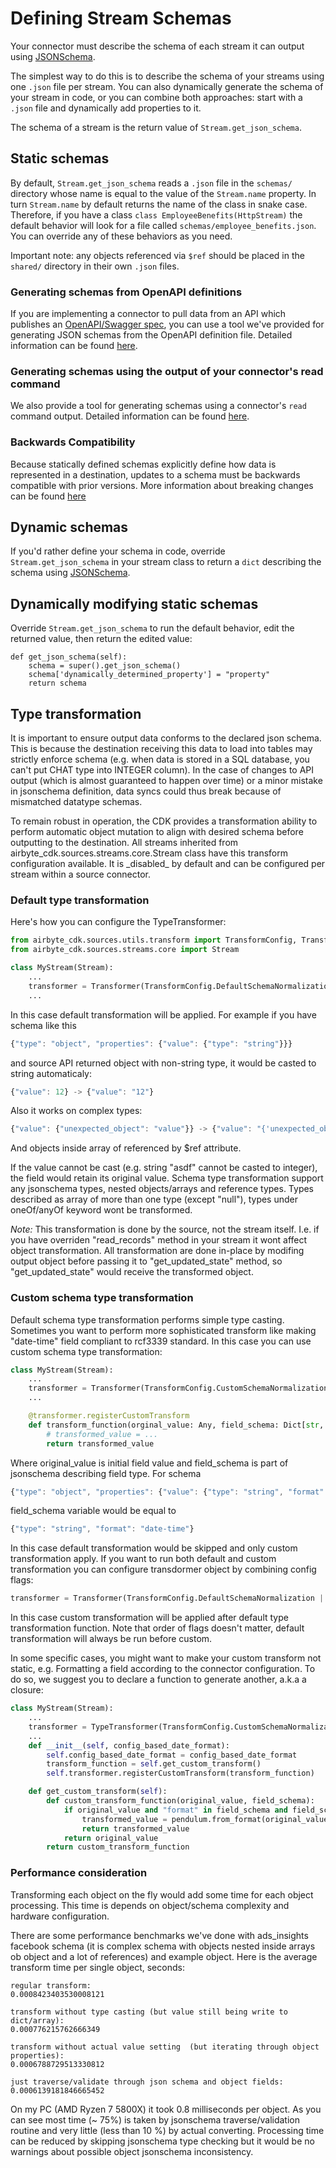 # Defining Stream Schemas

Your connector must describe the schema of each stream it can output using [JSONSchema](https://json-schema.org).

The simplest way to do this is to describe the schema of your streams using one `.json` file per stream. You can also dynamically generate the schema of your stream in code, or you can combine both approaches: start with a `.json` file and dynamically add properties to it.

The schema of a stream is the return value of `Stream.get_json_schema`.

## Static schemas

By default, `Stream.get_json_schema` reads a `.json` file in the `schemas/` directory whose name is equal to the value of the `Stream.name` property. In turn `Stream.name` by default returns the name of the class in snake case. Therefore, if you have a class `class EmployeeBenefits(HttpStream)` the default behavior will look for a file called `schemas/employee_benefits.json`. You can override any of these behaviors as you need.

Important note: any objects referenced via `$ref` should be placed in the `shared/` directory in their own `.json` files.

### Generating schemas from OpenAPI definitions

If you are implementing a connector to pull data from an API which publishes an [OpenAPI/Swagger spec](https://swagger.io/specification/), you can use a tool we've provided for generating JSON schemas from the OpenAPI definition file. Detailed information can be found [here](https://github.com/airbytehq/airbyte/tree/master/tools/openapi2jsonschema/).

### Generating schemas using the output of your connector's read command 

We also provide a tool for generating schemas using a connector's `read` command output. Detailed information can be found [here](https://github.com/airbytehq/airbyte/tree/master/tools/schema_generator/).

### Backwards Compatibility

Because statically defined schemas explicitly define how data is represented in a destination, updates to a schema must be backwards compatible with prior versions. More information about breaking changes can be found [here](../best-practices.md#schema-breaking-changes)

## Dynamic schemas

If you'd rather define your schema in code, override `Stream.get_json_schema` in your stream class to return a `dict` describing the schema using [JSONSchema](https://json-schema.org).

## Dynamically modifying static schemas

Override `Stream.get_json_schema` to run the default behavior, edit the returned value, then return the edited value:

```text
def get_json_schema(self):
    schema = super().get_json_schema()
    schema['dynamically_determined_property'] = "property"
    return schema
```

## Type transformation

It is important to ensure output data conforms to the declared json schema. This is because the destination receiving this data to load into tables may strictly enforce schema \(e.g. when data is stored in a SQL database, you can't put CHAT type into INTEGER column\). In the case of changes to API output \(which is almost guaranteed to happen over time\) or a minor mistake in jsonschema definition, data syncs could thus break because of mismatched datatype schemas.

To remain robust in operation, the CDK provides a transformation ability to perform automatic object mutation to align with desired schema before outputting to the destination. All streams inherited from airbyte_cdk.sources.streams.core.Stream class have this transform configuration available. It is \_disabled_ by default and can be configured per stream within a source connector.

### Default type transformation

Here's how you can configure the TypeTransformer:

```python
from airbyte_cdk.sources.utils.transform import TransformConfig, Transformer
from airbyte_cdk.sources.streams.core import Stream

class MyStream(Stream):
    ...
    transformer = Transformer(TransformConfig.DefaultSchemaNormalization)
    ...
```

In this case default transformation will be applied. For example if you have schema like this

```javascript
{"type": "object", "properties": {"value": {"type": "string"}}}
```

and source API returned object with non-string type, it would be casted to string automaticaly:

```javascript
{"value": 12} -> {"value": "12"}
```

Also it works on complex types:

```javascript
{"value": {"unexpected_object": "value"}} -> {"value": "{'unexpected_object': 'value'}"}
```

And objects inside array of referenced by $ref attribute.

If the value cannot be cast \(e.g. string "asdf" cannot be casted to integer\), the field would retain its original value. Schema type transformation support any jsonschema types, nested objects/arrays and reference types. Types described as array of more than one type \(except "null"\), types under oneOf/anyOf keyword wont be transformed.

_Note:_ This transformation is done by the source, not the stream itself. I.e. if you have overriden "read\_records" method in your stream it wont affect object transformation. All transformation are done in-place by modifing output object before passing it to "get\_updated\_state" method, so "get\_updated\_state" would receive the transformed object.

### Custom schema type transformation

Default schema type transformation performs simple type casting. Sometimes you want to perform more sophisticated transform like making "date-time" field compliant to rcf3339 standard. In this case you can use custom schema type transformation:

```python
class MyStream(Stream):
    ...
    transformer = Transformer(TransformConfig.CustomSchemaNormalization)
    ...

    @transformer.registerCustomTransform
    def transform_function(orginal_value: Any, field_schema: Dict[str, Any]) -> Any:
        # transformed_value = ...
        return transformed_value
```

Where original\_value is initial field value and field\_schema is part of jsonschema describing field type. For schema

```javascript
{"type": "object", "properties": {"value": {"type": "string", "format": "date-time"}}}
```

field\_schema variable would be equal to

```javascript
{"type": "string", "format": "date-time"}
```

In this case default transformation would be skipped and only custom transformation apply. If you want to run both default and custom transformation you can configure transdormer object by combining config flags:

```python
transformer = Transformer(TransformConfig.DefaultSchemaNormalization | TransformConfig.CustomSchemaNormalization)
```

In this case custom transformation will be applied after default type transformation function. Note that order of flags doesn't matter, default transformation will always be run before custom.

In some specific cases, you might want to make your custom transform not static, e.g. Formatting a field according to the connector configuration.
To do so, we suggest you to declare a function to generate another, a.k.a a closure:

```python
class MyStream(Stream):
    ...
    transformer = TypeTransformer(TransformConfig.CustomSchemaNormalization)
    ...
    def __init__(self, config_based_date_format):
        self.config_based_date_format = config_based_date_format
        transform_function = self.get_custom_transform()
        self.transformer.registerCustomTransform(transform_function)

    def get_custom_transform(self):
        def custom_transform_function(original_value, field_schema):
            if original_value and "format" in field_schema and field_schema["format"] == "date":
                transformed_value = pendulum.from_format(original_value, self.config_based_date_format).to_date_string()
                return transformed_value
            return original_value
        return custom_transform_function
```

### Performance consideration

Transforming each object on the fly would add some time for each object processing. This time is depends on object/schema complexity and hardware configuration.

There are some performance benchmarks we've done with ads\_insights facebook schema \(it is complex schema with objects nested inside arrays ob object and a lot of references\) and example object. Here is the average transform time per single object, seconds:

```text
regular transform:
0.0008423403530008121

transform without type casting (but value still being write to dict/array):
0.000776215762666349

transform without actual value setting  (but iterating through object properties):
0.0006788729513330812

just traverse/validate through json schema and object fields:
0.0006139181846665452
```

On my PC \(AMD Ryzen 7 5800X\) it took 0.8 milliseconds per object. As you can see most time \(~ 75%\) is taken by jsonschema traverse/validation routine and very little \(less than 10 %\) by actual converting. Processing time can be reduced by skipping jsonschema type checking but it would be no warnings about possible object jsonschema inconsistency.

